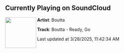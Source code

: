 ## Currently Playing on SoundCloud

[<img align="left" width="100" src="https://i1.sndcdn.com/artworks-8hnOBwkSgW8SpQDM-RgSy9Q-t500x500.jpg">](https://soundcloud.com/bouttaofficial/boutta-ready-go)

**Artist**: Boutta 

**Track**: Boutta - Ready, Go

Last updated at 3/28/2025, 11:42:34 AM

